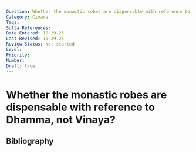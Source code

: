 ```yaml
---
Question: Whether the monastic robes are dispensable with reference to Dhamma, not Vinaya?
Category: Cīvara
Tags: 
Sutta References: 
Date Entered: 10-29-25
Last Revised: 10-29-25
Review Status: Not started
Level: 
Priority: 
Number: 
Draft: true
---
```


# Whether the monastic robes are dispensable with reference to Dhamma, not Vinaya?

## Bibliography

<!-- 

Notes:



-->